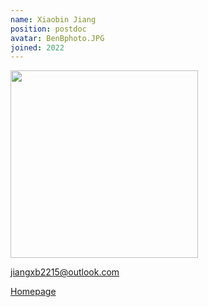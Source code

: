 ```yaml
---
name: Xiaobin Jiang
position: postdoc
avatar: BenBphoto.JPG
joined: 2022
---
```


<img width="300" src="{{site.baseurl}}/images/people/{{page.avatar}}" data-action="zoom">

jiangxb2215@outlook.com

[Homepage](http://tbenbaker.com)
